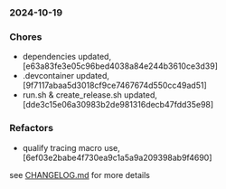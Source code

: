 ### 2024-10-19

### Chores
+ dependencies updated, [e63a83fe3e05c96bed4038a84e244b3610ce3d39]
+ .devcontainer updated, [9f7117abaa5d3018cf9ce7467674d550cc49ad51]
+ run.sh & create_release.sh updated, [dde3c15e06a30983b2de981316decb47fdd35e98]

### Refactors
+ qualify tracing macro use, [6ef03e2babe4f730ea9c1a5a9a209398ab9f4690]

see <a href='https://github.com/mrjackwills/mealpedant_backup_pi/blob/main/CHANGELOG.md'>CHANGELOG.md</a> for more details
